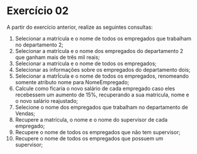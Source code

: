 <h1> Exercício 02 </h1>
<p>
  A partir do exercício anterior, realize as seguintes consultas:
  <ol>
    <li> Selecionar a matrícula e o nome de todos os empregados que trabalham no departamento 2; </li>
    <li> Selecionar a matrícula e o nome dos empregados do departamento 2 que ganham mais de três mil reais; </li>
    <li> Selecionar a matrícula e o nome de todos os empregados; </li>
    <li> Selecionar as informações sobre os empregados do departamento dois; </li>
    <li> Selecionar a matrÍcula e o nome de todos os empregados, renomeando somente atributo nome para NomeEmpregado; </li>
    <li> Calcule como ficaria o novo salário de cada empregado caso eles recebessem um aumento de 15%, recuperando a sua matricula, nome e o novo salário reajustado; </li>
    <li> Selecione o nome dos empregados que trabalham no departamento de Vendas; </li>
    <li> Recupere a matrícula, o nome e o nome do supervisor de cada empregado; </li>
    <li> Recupere o nome de todos os empregados que não tem supervisor; </li>
    <li> Recupere o nome de todos os empregados que possuem um supervisor; </li>
  </ol>
</p>

